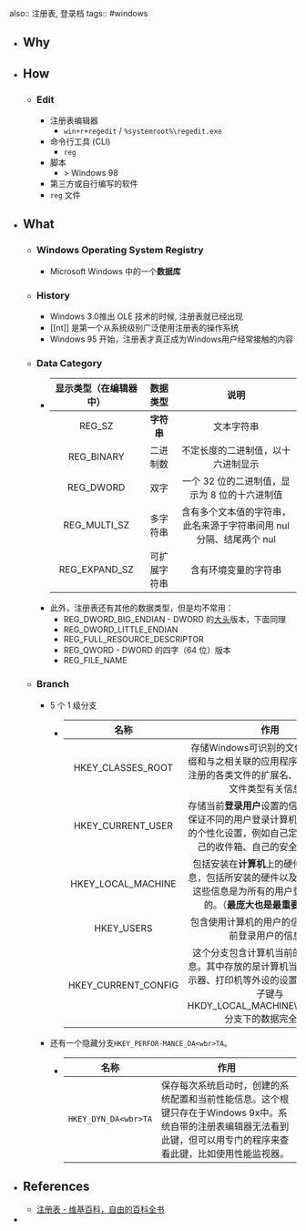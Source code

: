 also:: 注册表, 登录档
tags:: #windows

- ## Why
- ## How
  - ### Edit
    - 注册表编辑器
      - `win+r+regedit` / `%systemroot%\regedit.exe`
    - 命令行工具 (CLI)
      - `reg`
    - 脚本
      - \> Windows 98
    - 第三方或自行编写的软件
    - `reg` 文件
- ## What
  - ### Windows Operating System Registry
    - Microsoft Windows 中的一个**数据库**
  - ### History
    - Windows 3.0推出 OLE 技术的时候, 注册表就已经出现
    - [[nt]] 是第一个从系统级别广泛使用注册表的操作系统
    - Windows 95 开始，注册表才真正成为Windows用户经常接触的内容
  - ### Data Category
    - | 显示类型（在编辑器中） |   数据类型   |                             说明                             |
      | :--------------------: | :----------: | :----------------------------------------------------------: |
      |         REG_SZ         |  **字符串**  |                          文本字符串                          |
      |       REG_BINARY       |   二进制数   |              不定长度的二进制值，以十六进制显示              |
      |       REG_DWORD        |     双字     |        一个 32 位的二进制值，显示为 8 位的十六进制值         |
      |      REG_MULTI_SZ      |   多字符串   | 含有多个文本值的字符串，此名来源于字符串间用 nul 分隔、结尾两个 nul |
      |     REG_EXPAND_SZ      | 可扩展字符串 |                     含有环境变量的字符串                     |
    - 此外，注册表还有其他的数据类型，但是均不常用：
      - REG_DWORD_BIG_ENDIAN - DWORD 的[大头](https://zh.wikipedia.org/wiki/字节序)版本，下面同理
      - REG_DWORD_LITTLE_ENDIAN
      - REG_FULL_RESOURCE_DESCRIPTOR
      - REG_QWORD - DWORD 的四字（64 位）版本
      - REG_FILE_NAME
  - ### Branch
    - 5 个 1 级分支
      - |        名称         |                             作用                             |
        | :-----------------: | :----------------------------------------------------------: |
        |  HKEY_CLASSES_ROOT  | 存储Windows可识别的文件的文件名后缀和与之相关联的应用程序：一类是已经注册的各类文件的扩展名、另一类是各类文件类型有关信息。 |
        |  HKEY_CURRENT_USER  | 存储当前**登录用户**设置的信息。这些信息保证不同的用户登录计算机时，使用自己的个性化设置，例如自己定义的墙纸、自己的收件箱、自己的安全访问权限等 |
        | HKEY_LOCAL_MACHINE  | 包括安装在**计算机**上的硬件和软件的信息，包括所安装的硬件以及软件的设置。这些信息是为所有的用户登录系统服务的。（**最庞大也是最重要的根键**） |
        |     HKEY_USERS      |    包含使用计算机的用户的信息。（所有以前登录用户的信息）    |
        | HKEY_CURRENT_CONFIG | 这个分支包含计算机当前的硬件配置信息。其中存放的是计算机当前设置，如显示器、打印机等外设的设置信息等。它的子键与HKDY_LOCAL_MACHINE\Config\0001分支下的数据完全一样 |
    - 还有一个隐藏分支` HKEY_PERFOR-MANCE_DA<wbr>TA `。
      - | 名称                 | 作用                                                         |
        | -------------------- | ------------------------------------------------------------ |
        | `HKEY_DYN_DA<wbr>TA` | 保存每次系统启动时，创建的系统配置和当前性能信息。这个根键只存在于Windows 9x中。系统自带的注册表编辑器无法看到此键，但可以用专门的程序来查看此键，比如使用性能监视器。 |
- ## References
  - [注册表 - 维基百科，自由的百科全书](https://zh.wikipedia.org/zh-cn/%E6%B3%A8%E5%86%8C%E8%A1%A8)
-